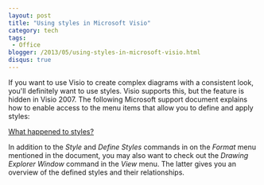 ```yaml
---
layout: post
title: "Using styles in Microsoft Visio"
category: tech
tags:
 - Office
blogger: /2013/05/using-styles-in-microsoft-visio.html
disqus: true
---
```


If you want to use Visio to create complex diagrams with a consistent look, you'll definitely want to use styles. Visio
supports this, but the feature is hidden in Visio 2007. The following Microsoft support document explains how to enable
access to the menu items that allow you to define and apply styles:

[What happened to styles?](http://office.microsoft.com/en-001/visio-help/what-happened-to-styles-HA010215441.aspx)

In addition to the *Style* and *Define Styles* commands in on the *Format* menu mentioned in the document, you may also
want to check out the *Drawing Explorer Window* command in the *View* menu. The latter gives you an overview of the
defined styles and their relationships.

